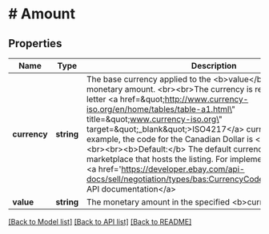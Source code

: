 # # Amount

## Properties

Name | Type | Description | Notes
------------ | ------------- | ------------- | -------------
**currency** | **string** | The base currency applied to the &lt;b&gt;value&lt;/b&gt; field to establish a monetary amount.  &lt;br&gt;&lt;br&gt;The currency is represented as a 3-letter &lt;a href&#x3D;\&quot;http://www.currency-iso.org/en/home/tables/table-a1.html\&quot; title&#x3D;\&quot;www.currency-iso.org\&quot; target&#x3D;\&quot;_blank\&quot;&gt;ISO4217&lt;/a&gt; currency code. For example, the code for the Canadian Dollar is &lt;code&gt;CAD&lt;/code&gt;.  &lt;br&gt;&lt;br&gt;&lt;b&gt;Default:&lt;/b&gt; The default currency of the eBay marketplace that hosts the listing. For implementation help, refer to &lt;a href&#x3D;&#39;https://developer.ebay.com/api-docs/sell/negotiation/types/bas:CurrencyCodeEnum&#39;&gt;eBay API documentation&lt;/a&gt; | [optional]
**value** | **string** | The monetary amount in the specified &lt;b&gt;currency&lt;/b&gt;. | [optional]

[[Back to Model list]](../../README.md#models) [[Back to API list]](../../README.md#endpoints) [[Back to README]](../../README.md)
